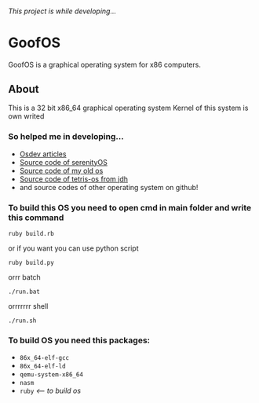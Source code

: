 ###### This project is while developing...
# GoofOS 
GoofOS is a graphical operating system for x86 computers.
## About
This is a 32 bit x86_64 graphical operating system
Kernel of this system is own writed
### So helped me in developing...
- [Osdev articles](https://wiki.osdev.org/)
- [Source code of serenityOS](https://github.com/SerenityOS/serenity)
- [Source code of my old os](https://github.com/SolindekDev/sonix)
- [Source code of tetris-os from jdh](https://github.com/vladcc/Tetris-OS)
- and source codes of other operating system on github!


### To build this OS you need to open cmd in main folder and write this command
```shell
ruby build.rb
```
or if you want you can use python script
```shell
ruby build.py
```
orrr batch
```shell
./run.bat
```
orrrrrrr shell
```shell
./run.sh
```

### To build OS you need this packages:
- `86x_64-elf-gcc`
- `86x_64-elf-ld`
- `qemu-system-x86_64`
- `nasm`
- `ruby` *<-- to build os*
